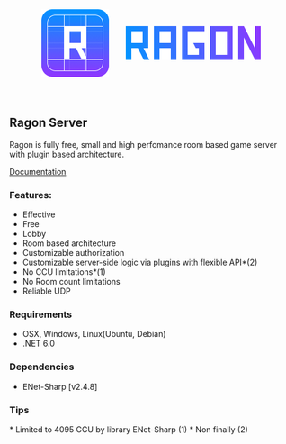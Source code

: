 <div style="height: 200px; display: flex; justify-content: center; align-items: center">
  <img src="Images/R.png" width="120" height="120">
  <img src="Images/Text.png" height="30%" style="padding-left: 30px">
</div>

## Ragon Server

Ragon is fully free, small and high perfomance room based game server with plugin based architecture.

  <a href="https://www.ragon-server.com/docs/overview">Documentation</a>

### Features:
- Effective
- Free
- Lobby
- Room based architecture
- Сustomizable authorization
- Сustomizable server-side logic via plugins with flexible API*(2)
- No CCU limitations*(1)
- No Room count limitations
- Reliable UDP

### Requirements
- OSX, Windows, Linux(Ubuntu, Debian)
- .NET 6.0

### Dependencies
* ENet-Sharp [v2.4.8]

### Tips
\* Limited to 4095 CCU by library ENet-Sharp (1)
\* Non finally (2)
